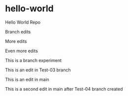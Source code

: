# hello-world
Hello World Repo

Branch edits

More edits

Even more edits

This is a branch experiment


This is an edit in Test-03 branch

This is an edit in main

This is a second edit in main after Test-04 branch created
